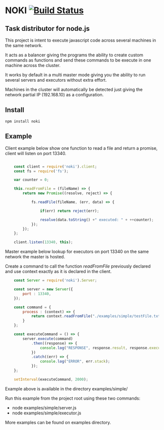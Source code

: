 # NOKI [![Build Status](https://travis-ci.org/gutobortolozzo/noki.svg?branch=master)](https://travis-ci.org/gutobortolozzo/noki)

## Task distributor for node.js

This project is intent to execute javascript code across several machines in the same network.

It acts as a balancer giving the programs the ability to create custom commands as functions
and send these commands to be execute in one machine across the cluster.

It works by default in a multi master mode giving you the ability to run several servers and executors without extra effort.

Machines in the cluster will automatically be detected just giving the network partial IP (192.168.10) as a configuration.

## Install

```npm install noki```

## Example

Client example below show one function to read a file and return a promise, client will listen on port 13340.


```javascript

    const client = require('noki').client;
    const fs = require('fs');

    var counter = 0;

    this.readFromFile = (fileName) => {
        return new Promise((resolve, reject) => {

            fs.readFile(fileName, (err, data) => {

                if(err) return reject(err);

                resolve(data.toString() +" executed: " + ++counter);
            });
        });
    };

    client.listen(13340, this);

```

Master example below lookup for executors on port 13340 on the same network the master is hosted.

Create a command to call the function *readFromFile* previously declared and use context exactly as it is declared in the client.

```javascript
    const Server = require('noki').Server;

    const server = new Server({
        port : 13340,
    });

    const command = {
        process : (context) => {
            return context.readFromFile("./examples/simple/testFile.txt")
        }
    };

    const executeCommand = () => {
        server.execute(command)
            .then((response) => {
                console.log("RESPONSE", response.result, response.executor.host);
            })
            .catch((err) => {
                console.log("ERROR", err.stack);
            });
    };

    setInterval(executeCommand, 2000);

```

Example above is available in the directory examples/simple/

Run this example from the project root using these two commands:
 - node examples/simple/server.js
 - node examples/simple/executor.js

More examples can be found on examples directory.
